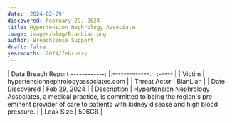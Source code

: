 ```yaml
---
date: '2024-02-29'
discovered: February 29, 2024
title: Hypertension Nephrology Associate
image: images/blog/BianLian.png
author: Breachsense Support
draft: false
yearmonths: 2024/february
---
```



| Data Breach Report
------------:     |:-------------:    | :-----:|
| Victim      | hypertensionnephrologyassociates.com      | 
| Threat Actor      | BianLian      | 
| Date Discovered      | Feb 29, 2024      | 
| Description      | Hypertension Nephrology Associates, a medical practice, is committed to being the region's pre-eminent provider of care to patients with kidney disease and high blood pressure.      | 
| Leak Size      | 506GB      | 

